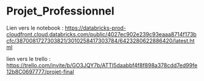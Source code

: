 # Projet_Professionnel
Lien vers le notebook : 
https://databricks-prod-cloudfront.cloud.databricks.com/public/4027ec902e239c93eaaa8714f173bcfc/3870081727303821/3010258417303784/6423280622886420/latest.html

lien vers le trello : https://trello.com/invite/b/GO3JQY7b/ATTI5daabbf4f8f898a378cdd7ed99fe12b8C0697777/projet-final
